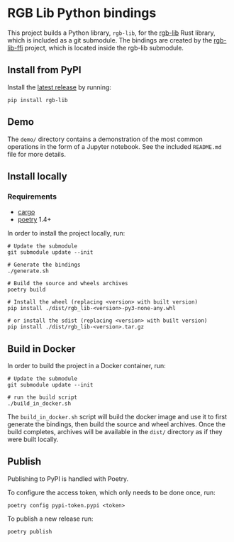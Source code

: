 # RGB Lib Python bindings

This project builds a Python library, `rgb-lib`, for the [rgb-lib]
Rust library, which is included as a git submodule. The bindings are created by
the [rgb-lib-ffi] project, which is located inside the rgb-lib submodule.

## Install from PyPI

Install the [latest release] by running:
```shell
pip install rgb-lib
```

## Demo

The `demo/` directory contains a demonstration of the most common operations in
the form of a Jupyter notebook. See the included `README.md` file for more
details.

## Install locally

### Requirements
- [cargo]
- [poetry] 1.4+

In order to install the project locally, run:
```shell
# Update the submodule
git submodule update --init

# Generate the bindings
./generate.sh

# Build the source and wheels archives
poetry build

# Install the wheel (replacing <version> with built version)
pip install ./dist/rgb_lib-<version>-py3-none-any.whl

# or install the sdist (replacing <version> with built version)
pip install ./dist/rgb_lib-<version>.tar.gz
```

## Build in Docker
In order to build the project in a Docker container, run:
```shell
# Update the submodule
git submodule update --init

# run the build script
./build_in_docker.sh
```

The `build_in_docker.sh` script will build the docker image and use it to first
generate the bindings, then build the source and wheel archives. Once the build
completes, archives will be available in the `dist/` directory as if they were
built locally.

## Publish

Publishing to PyPI is handled with Poetry.

To configure the access token, which only needs to be done once, run:
```shell
poetry config pypi-token.pypi <token>
```

To publish a new release run:
```shell
poetry publish
```


[cargo]: https://github.com/rust-lang/cargo
[rgb-lib]: https://github.com/RGB-Tools/rgb-lib
[rgb-lib-ffi]: https://github.com/RGB-Tools/rgb-lib/tree/master/rgb-lib-ffi
[latest release]: https://pypi.org/project/rgb-lib/
[poetry]: https://github.com/python-poetry/poetry
